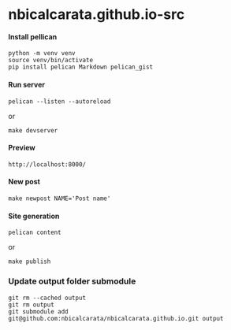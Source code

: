 # nbicalcarata.github.io-src

#### Install pellican ####

```
python -m venv venv
source venv/bin/activate
pip install pelican Markdown pelican_gist
```

#### Run server ####

```
pelican --listen --autoreload

```
or
```
make devserver
```
#### Preview ####
```
http://localhost:8000/
```
#### New post ####
```
make newpost NAME='Post name'
```
#### Site generation ####
```
pelican content
```
or
```
make publish
```
### Update output folder submodule ###
```
git rm --cached output
git rm output
git submodule add git@github.com:nbicalcarata/nbicalcarata.github.io.git output
```

